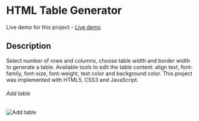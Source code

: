 # HTML Table Generator
Live demo for this project - [Live demo](https://kiet-nguyen.github.io/HTML-Table-Generator/)

## Description
Select number of rows and columns, choose table width and border width to generate a table.
Available tools to edit the table content: align text, font-family, font-size, font-weight, text color and background color.
This project was implemented with HTML5, CSS3 and JavaScript.

###### Add table
![Add table](https://media.giphy.com/media/fMA9wC1CTAjYgpUKkg/giphy.gif)
